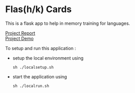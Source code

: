 # Flas(h/k) Cards 

This is a flask app to help in memory training for languages.

<a href="https://docs.google.com/document/d/19e6ZFN5FKJjjLaOZtnAwFVtBCfLZ3Yd5c4RnipfRMbM/edit?usp=sharing" target="_blank">Project Report</a>
<br>
<a href="https://drive.google.com/file/d/1AYtdUSBbtke6YrP2MEeI5FhL2YTMyueP/view?usp=sharing" target="_blank">Project Demo</a>

To setup and run this application :
- setup the local environment using
    ```
    sh ./localsetup.sh
    ```
- start the application using
    ```
    sh ./localrun.sh
    ```

